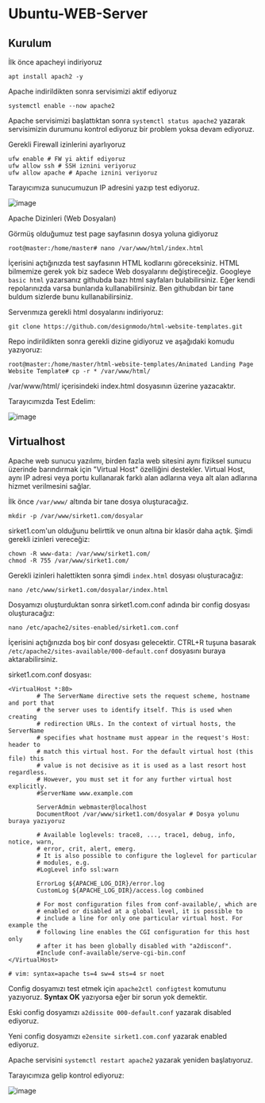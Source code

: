 # Ubuntu-WEB-Server

## Kurulum

İlk önce apacheyi indiriyoruz

```
apt install apach2 -y
```

Apache indirildikten sonra servisimizi aktif ediyoruz


```
systemctl enable --now apache2
```


Apache servisimizi başlattıktan sonra `systemctl status apache2` yazarak servisimizin durumunu kontrol ediyoruz bir problem yoksa devam ediyoruz.


Gerekli Firewall izinlerini ayarlıyoruz

```
ufw enable # FW yi aktif ediyoruz
ufw allow ssh # SSH iznini veriyoruz
ufw allow apache # Apache iznini veriyoruz
```

Tarayıcımıza sunucumuzun IP adresini yazıp test ediyoruz.

![image](https://github.com/ugurcomptech/Ubuntu-WEB-Server/assets/133202238/7101a86d-8da2-42e7-81d3-a37ea705babe)



Apache Dizinleri (Web Dosyaları)

Görmüş olduğumuz test page sayfasının dosya yoluna gidiyoruz

```
root@master:/home/master# nano /var/www/html/index.html
```

İçerisini açtığınızda test sayfasının HTML kodlarını göreceksiniz. HTML bilmemize gerek yok biz sadece Web dosyalarını değiştireceğiz. Googleye `basic html` yazarsanız githubda bazı html sayfaları bulabilirsiniz. Eğer kendi repolarınızda varsa bunlarıda kullanabilirsiniz. Ben githubdan bir tane buldum sizlerde bunu kullanabilirsiniz.

Serverımıza gerekli html dosyalarını indiriyoruz:

```
git clone https://github.com/designmodo/html-website-templates.git
```

Repo indirildikten sonra gerekli dizine gidiyoruz ve aşağıdaki komudu yazıyoruz:

```
root@master:/home/master/html-website-templates/Animated Landing Page Website Template# cp -r * /var/www/html/
```

/var/www/html/ içerisindeki index.html dosyasının üzerine yazacaktır. 

Tarayıcımızda Test Edelim:

![image](https://github.com/ugurcomptech/Ubuntu-WEB-Server/assets/133202238/29c32bad-dd52-4e85-8a30-4e3404ce68dc)


## Virtualhost 

Apache web sunucu yazılımı, birden fazla web sitesini aynı fiziksel sunucu üzerinde barındırmak için "Virtual Host" özelliğini destekler. Virtual Host, aynı IP adresi veya portu kullanarak farklı alan adlarına veya alt alan adlarına hizmet verilmesini sağlar.

İlk önce `/var/www/` altında bir tane dosya oluşturacağız.

```
mkdir -p /var/www/sirket1.com/dosyalar
```
sirket1.com'un olduğunu belirttik ve onun altına bir klasör daha açtık. Şimdi gerekli izinleri vereceğiz:

```
chown -R www-data: /var/www/sirket1.com/
chmod -R 755 /var/www/sirket1.com/
```

Gerekli izinleri halettikten sonra şimdi `index.html` dosyası oluşturacağız:

```
nano /etc/www/sirket1.com/dosyalar/index.html
```

Dosyamızı oluşturduktan sonra sirket1.com.conf adında bir config dosyası oluşturacağız:

```
nano /etc/apache2/sites-enabled/sirket1.com.conf
```

İçerisini açtığınızda boş bir conf dosyası gelecektir. CTRL+R tuşuna basarak `/etc/apache2/sites-available/000-default.conf` dosyasını buraya aktarabilirsiniz.

sirket1.com.conf dosyası:

```
<VirtualHost *:80>
        # The ServerName directive sets the request scheme, hostname and port that
        # the server uses to identify itself. This is used when creating
        # redirection URLs. In the context of virtual hosts, the ServerName
        # specifies what hostname must appear in the request's Host: header to
        # match this virtual host. For the default virtual host (this file) this
        # value is not decisive as it is used as a last resort host regardless.
        # However, you must set it for any further virtual host explicitly.
        #ServerName www.example.com

        ServerAdmin webmaster@localhost
        DocumentRoot /var/www/sirket1.com/dosyalar # Dosya yolunu buraya yazıyoruz

        # Available loglevels: trace8, ..., trace1, debug, info, notice, warn,
        # error, crit, alert, emerg.
        # It is also possible to configure the loglevel for particular
        # modules, e.g.
        #LogLevel info ssl:warn

        ErrorLog ${APACHE_LOG_DIR}/error.log
        CustomLog ${APACHE_LOG_DIR}/access.log combined

        # For most configuration files from conf-available/, which are
        # enabled or disabled at a global level, it is possible to
        # include a line for only one particular virtual host. For example the
        # following line enables the CGI configuration for this host only
        # after it has been globally disabled with "a2disconf".
        #Include conf-available/serve-cgi-bin.conf
</VirtualHost>

# vim: syntax=apache ts=4 sw=4 sts=4 sr noet
```


Config dosyamızı test etmek için `apache2ctl configtest` komutunu yazıyoruz. **Syntax OK** yazıyorsa eğer bir sorun yok demektir.

Eski config dosyamızı `a2dissite 000-default.conf` yazarak disabled ediyoruz.

Yeni config dosyamızı `e2ensite sirket1.com.conf` yazarak enabled ediyoruz.

Apache servisini `systemctl restart apache2` yazarak yeniden başlatıyoruz.

Tarayıcımıza gelip kontrol ediyoruz:

![image](https://github.com/ugurcomptech/Ubuntu-WEB-Server/assets/133202238/f274b4ef-181b-433e-a930-dd7244628c24)
























